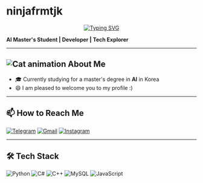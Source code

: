 # ninjafrmtjk

<div align="center">

[![Typing SVG](https://readme-typing-svg.demolab.com?font=Fira+Code&size=30&duration=3000&pause=1000&color=1E90FF&center=true&vCenter=true&width=600&lines=Hello+World!;I'm+ninjafrmtjk;Welcome+to+my+GitHub+profile)](https://git.io/typing-svg)

</div>


**AI Master's Student | Developer | Tech Explorer**

---

## ![Cat animation](https://lottiefiles.com/free-animation/black-rainbow-cat-CuautyyKEp)  About Me
- 🎓 Currently studying for a master's degree in **AI** in Korea  
- 😄 I am pleased to welcome you to my profile :)

---

## 📫 How to Reach Me
[![Telegram](https://img.shields.io/badge/Telegram-2CA5E0?logo=telegram&logoColor=white)](t.me/ninjamrtjk)
[![Gmail](https://img.shields.io/badge/Email-D14836?logo=gmail&logoColor=white)](tazumi46.16@gmail.com)
[![Instagram](https://img.shields.io/badge/Instagram-E4405F?logo=instagram&logoColor=white)](instagram.com/ninjafrmtjk)

---

## 🛠 Tech Stack
![Python](https://img.shields.io/badge/Python-14354C?logo=python&logoColor=white)
![C#](https://img.shields.io/badge/C%23-239120?logo=c-sharp&logoColor=white)
![C++](https://img.shields.io/badge/C++-00599C?logo=c%2B%2B&logoColor=white)
![MySQL](https://img.shields.io/badge/MySQL-00000F?logo=mysql&logoColor=white)
![JavaScript](https://img.shields.io/badge/JavaScript-F7DF1E?logo=javascript&logoColor=black)
